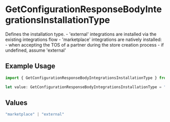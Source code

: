 # GetConfigurationResponseBodyIntegrationsInstallationType

Defines the installation type. - 'external' integrations are installed via the existing integrations flow - 'marketplace' integrations are natively installed: - when accepting the TOS of a partner during the store creation process - if undefined, assume 'external'

## Example Usage

```typescript
import { GetConfigurationResponseBodyIntegrationsInstallationType } from "@simplesagar/vercel/models/getconfigurationop.js";

let value: GetConfigurationResponseBodyIntegrationsInstallationType = "external";
```

## Values

```typescript
"marketplace" | "external"
```